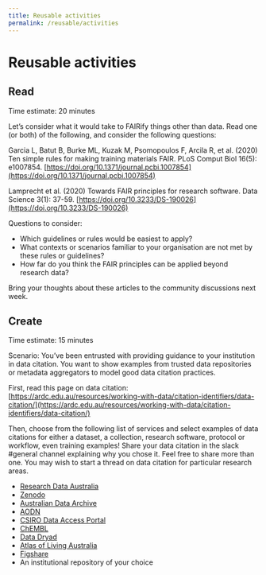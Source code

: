 ```yaml
---
title: Reusable activities
permalink: /reusable/activities
---
```


# Reusable activities

## Read
Time estimate: 20 minutes

Let’s consider what it would take to FAIRify things other than data. Read one (or both) of the following, and consider the following 
questions:

Garcia L, Batut B, Burke ML, Kuzak M, Psomopoulos F, Arcila R, et al. (2020) Ten simple rules for making training materials FAIR. 
PLoS Comput Biol 16(5): e1007854. [https://doi.org/10.1371/journal.pcbi.1007854](https://doi.org/10.1371/journal.pcbi.1007854)

Lamprecht et al. (2020) Towards FAIR principles for research software. Data Science 3(1): 37-59. [https://doi.org/10.3233/DS-190026](https://doi.org/10.3233/DS-190026)


Questions to consider:

* Which guidelines or rules would be easiest to apply?
* What contexts or scenarios familiar to your organisation are not met by these rules or guidelines? 
* How far do you think the FAIR principles can be applied beyond research data?

Bring your thoughts about these articles to the community discussions next week.



## Create
Time estimate: 15 minutes

Scenario: You’ve been entrusted with providing guidance to your institution in data citation. You want to show examples from trusted data repositories or metadata aggregators to model good data citation practices.

First, read this page on data citation: [https://ardc.edu.au/resources/working-with-data/citation-identifiers/data-citation/](https://ardc.edu.au/resources/working-with-data/citation-identifiers/data-citation/)

Then, choose from the following list of services and select examples of data citations for either a dataset, 
a collection, research software, protocol or workflow, even training examples! Share your data citation in the slack 
#general channel explaining why you chose it. Feel free to share more than one. You may wish to start a thread on data citation 
for particular research areas.

* [Research Data Australia](https://researchdata.ands.org.au/)
* [Zenodo](https://zenodo.org/)
* [Australian Data Archive](https://dataverse.ada.edu.au/)
* [AODN](https://portal.aodn.org.au/search)
* [CSIRO Data Access Portal](https://data.csiro.au/collections/)
* [ChEMBL](https://www.ebi.ac.uk/chembl/)
* [Data Dryad](https://datadryad.org/search)
* [Atlas of Living Australia](https://www.ala.org.au/)
* [Figshare](https://figshare.com/)
* An institutional repository of your choice
